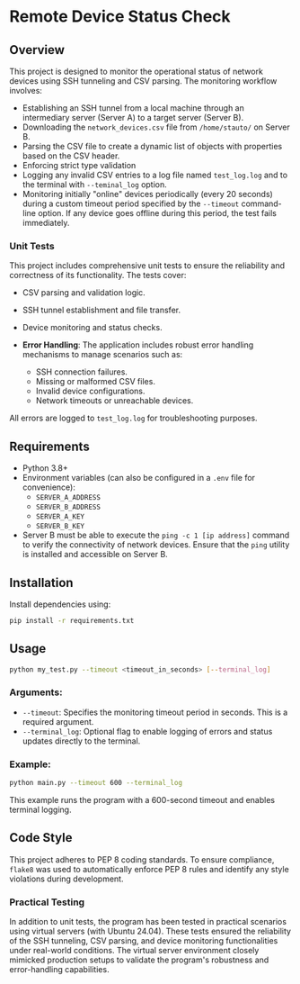 # Remote Device Status Check

## Overview

This project is designed to monitor the operational status of network devices using SSH tunneling and CSV parsing. The monitoring workflow involves:

- Establishing an SSH tunnel from a local machine through an intermediary server (Server A) to a target server (Server B).
- Downloading the `network_devices.csv` file from `/home/stauto/` on Server B.
- Parsing the CSV file to create a dynamic list of objects with properties based on the CSV header.
- Enforcing strict type validation
- Logging any invalid CSV entries to a log file named `test_log.log` and to the terminal with `--teminal_log` option.
- Monitoring initially "online" devices periodically (every 20 seconds) during a custom timeout period specified by the `--timeout` command-line option. If any device goes offline during this period, the test fails immediately.

### Unit Tests

This project includes comprehensive unit tests to ensure the reliability and correctness of its functionality. The tests cover:

- CSV parsing and validation logic.
- SSH tunnel establishment and file transfer.
- Device monitoring and status checks.

- **Error Handling**: The application includes robust error handling mechanisms to manage scenarios such as:
  - SSH connection failures.
  - Missing or malformed CSV files.
  - Invalid device configurations.
  - Network timeouts or unreachable devices.

All errors are logged to `test_log.log` for troubleshooting purposes.

## Requirements

- Python 3.8+
- Environment variables (can also be configured in a `.env` file for convenience):
  - `SERVER_A_ADDRESS`
  - `SERVER_B_ADDRESS`
  - `SERVER_A_KEY`
  - `SERVER_B_KEY`
- Server B must be able to execute the `ping -c 1 [ip address]` command to verify the connectivity of network devices. Ensure that the `ping` utility is installed and accessible on Server B.

## Installation

Install dependencies using:

```bash
pip install -r requirements.txt
```
## Usage

```bash
python my_test.py --timeout <timeout_in_seconds> [--terminal_log]
```

### Arguments:
- `--timeout`: Specifies the monitoring timeout period in seconds. This is a required argument.
- `--terminal_log`: Optional flag to enable logging of errors and status updates directly to the terminal.

### Example:
```bash
python main.py --timeout 600 --terminal_log
```

This example runs the program with a 600-second timeout and enables terminal logging.


## Code Style

This project adheres to PEP 8 coding standards. To ensure compliance, `flake8` was used to automatically enforce PEP 8 rules and identify any style violations during development.


### Practical Testing

In addition to unit tests, the program has been tested in practical scenarios using virtual servers (with Ubuntu 24.04). These tests ensured the reliability of the SSH tunneling, CSV parsing, and device monitoring functionalities under real-world conditions. The virtual server environment closely mimicked production setups to validate the program's robustness and error-handling capabilities.


